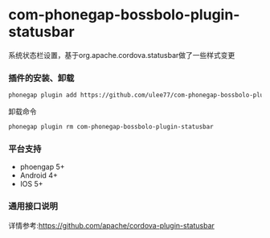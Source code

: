 
# com-phonegap-bossbolo-plugin-statusbar
系统状态栏设置，基于org.apache.cordova.statusbar做了一些样式变更


### 插件的安装、卸载
```sh
phonegap plugin add https://github.com/ulee77/com-phonegap-bossbolo-plugin-statusbar.git
```
卸载命令
```sh
phonegap plugin rm com-phonegap-bossbolo-plugin-statusbar
```

### 平台支持
- phoengap 5+
- Android 4+
- IOS 5+

### 通用接口说明
详情参考:https://github.com/apache/cordova-plugin-statusbar

